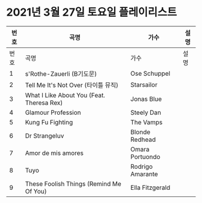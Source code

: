 # 2021년 3월 27일 토요일 플레이리스트

| 번호 | 곡명 | 가수 | 설명 |
|------|------|------|------|
| 번호 | 곡명 | 가수 | 설명 |
| 1 | s'Rothe-Zauerli (B기도문) | Ose Schuppel |  |
| 2 | Tell Me It's Not Over (타이틀 뮤직) | Starsailor |  |
| 3 | What I Like About You (Feat. Theresa Rex) | Jonas Blue |  |
| 4 | Glamour Profession | Steely Dan |  |
| 5 | Kung Fu Fighting | The Vamps |  |
| 6 | Dr Strangeluv | Blonde Redhead |  |
| 7 | Amor de mis amores | Omara Portuondo |  |
| 8 | Tuyo | Rodrigo Amarante |  |
| 9 | These Foolish Things (Remind Me Of You) | Ella Fitzgerald |  |
